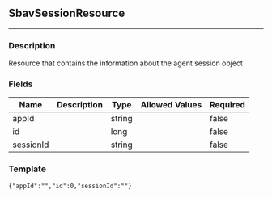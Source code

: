 ## SbavSessionResource
---
### Description
Resource that contains the information about the agent session object
### Fields
| Name | Description | Type | Allowed Values | Required |
| ---- | ----------- | ---- | -------------- | -------- |
| appId |  | string |  | false |
| id |  | long |  | false |
| sessionId |  | string |  | false |
### Template
```
{"appId":"","id":0,"sessionId":""}
```
